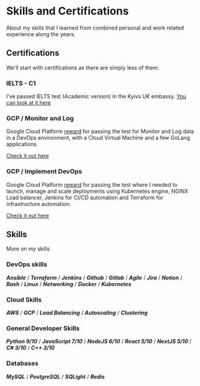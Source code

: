 # Skills and Certifications
About my skills that I learned from combined personal and work related experience along the years.


## Certifications
We'll start with certifications as there are simply less of them.

### IELTS - C1
I've passed IELTS test (Academic version) in the Kyivs UK embassy. [You can look at it here](https://drive.google.com/file/d/11UTmsqXuB8BfPuN2TfOZKgmi9_iMeqlv/view?usp=sharing)

### GCP / Monitor and Log
Google Cloud Platform [reward](https://www.cloudskillsboost.google/public_profiles/3e474ccf-0dcc-4cbc-881c-a4e015a0b6a4/badges/1640733?utm_medium=social&utm_source=linkedin&utm_campaign=ql-social-share) for passing the test for Monitor and Log data in a DevOps environment, with a Cloud Virtual Machine and a few GoLang applications.

[Check it out here](https://www.cloudskillsboost.google/public_profiles/3e474ccf-0dcc-4cbc-881c-a4e015a0b6a4/badges/1640733?utm_medium=social&utm_source=linkedin&utm_campaign=ql-social-share)

### GCP / Implement DevOps
Google Cloud Platform [reward](https://www.cloudskillsboost.google/public_profiles/3e474ccf-0dcc-4cbc-881c-a4e015a0b6a4/badges/1604222?utm_medium=social&utm_source=linkedin&utm_campaign=ql-social-share) for passing the test where I needed to launch, manage and scale
deployments using Kubernetes engine, NGINX Load balancer, Jenkins for CI/CD automation and Terraform for infrastructure automation.

[Check it out here](https://www.cloudskillsboost.google/public_profiles/3e474ccf-0dcc-4cbc-881c-a4e015a0b6a4/badges/1604222?utm_medium=social&utm_source=linkedin&utm_campaign=ql-social-share)

## Skills
More on my skills

### DevOps skills
***Ansible*** / ***Terraform*** / ***Jenkins*** / ***Github*** / ***Gitlab*** / ***Agile*** / ***Jira*** / ***Notion*** / ***Bash*** / ***Linux*** / ***Networking*** / ***Docker*** / ***Kubernetes***

### Cloud Skills 
***AWS*** / ***GCP*** / ***Load Balancing*** / ***Autoscaling*** / ***Clustering***

### General Developer Skills
***Python 9/10*** / ***JavaScript 7/10*** / ***NodeJS 6/10*** / ***React 5/10*** / ***NextJS 5/10*** / ***C# 3/10*** / ***C++ 3/10***

### Databases
***MySQL*** / ***PostgreSQL*** / ***SQLight*** / ***Redis***